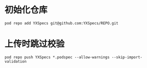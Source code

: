 # 初始化仓库

```
pod repo add YXSpecs git@github.com:YXSpecs/REPO.git
```

# 上传时跳过校验

```
pod repo push YXSpecs *.podspec --allow-warnings --skip-import-validation
```